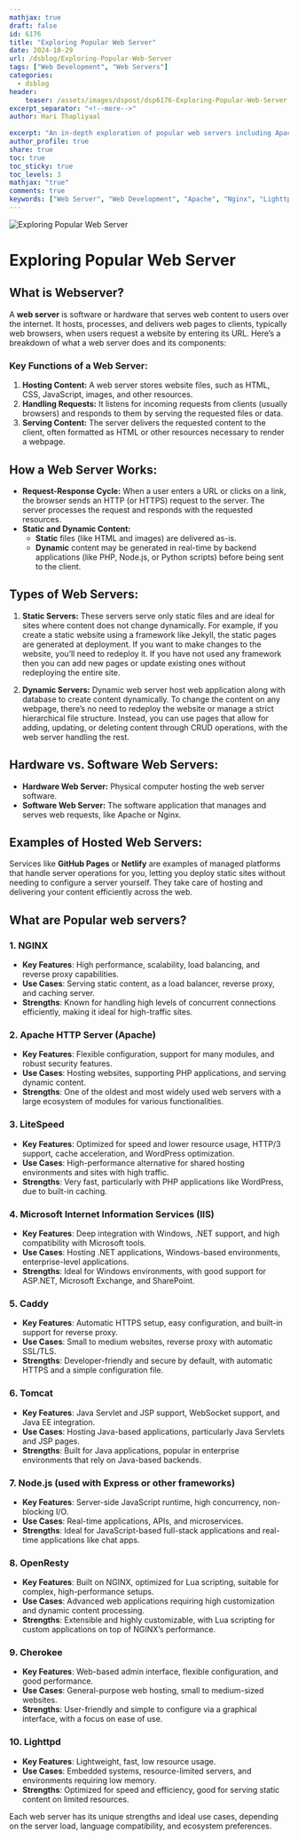 ```yaml
---
mathjax: true
draft: false
id: 6176
title: "Exploring Popular Web Server"
date: 2024-10-29
url: /dsblog/Exploring-Popular-Web-Server
tags: ["Web Development", "Web Servers"]
categories:
  - dsblog
header:
    teaser: /assets/images/dspost/dsp6176-Exploring-Popular-Web-Server.jpg
excerpt_separator: "<!--more-->"   
author: Hari Thapliyaal   
 
excerpt: "An in-depth exploration of popular web servers including Apache, Nginx, IIS, and others, comparing their features, use cases, and optimal deployment scenarios."   
author_profile: true   
share: true   
toc: true   
toc_sticky: true 
toc_levels: 3
mathjax: "true"
comments: true
keywords: ["Web Server", "Web Development", "Apache", "Nginx", "Lighttpd", "IIS", "Web Server Comparison", "Server Architecture", "HTTP Server", "Web Hosting", "Server Performance", "Server Security", "Enterprise Web Servers", "Web Infrastructure"]
---
```


![Exploring Popular Web Server](/assets/images/dspost/dsp6176-Exploring-Popular-Web-Server.jpg)

# Exploring Popular Web Server

## What is Webserver?

A **web server** is software or hardware that serves web content to users over the internet. It hosts, processes, and delivers web pages to clients, typically web browsers, when users request a website by entering its URL. Here’s a breakdown of what a web server does and its components:

### Key Functions of a Web Server:
1. **Hosting Content:** A web server stores website files, such as HTML, CSS, JavaScript, images, and other resources.
2. **Handling Requests:** It listens for incoming requests from clients (usually browsers) and responds to them by serving the requested files or data.
3. **Serving Content:** The server delivers the requested content to the client, often formatted as HTML or other resources necessary to render a webpage.

## How a Web Server Works:
- **Request-Response Cycle:** When a user enters a URL or clicks on a link, the browser sends an HTTP (or HTTPS) request to the server. The server processes the request and responds with the requested resources.
- **Static and Dynamic Content:** 
   - **Static** files (like HTML and images) are delivered as-is.
   - **Dynamic** content may be generated in real-time by backend applications (like PHP, Node.js, or Python scripts) before being sent to the client.

## Types of Web Servers:

1. **Static Servers:** These servers serve only static files and are ideal for sites where content does not change dynamically. For example, if you create a static website using a framework like Jekyll, the static pages are generated at deployment. If you want to make changes to the website, you’ll need to redeploy it. If you have not used any framework then you can add new pages or update existing ones without redeploying the entire site.

2. **Dynamic Servers:** Dynamic web server host web application along with database to create content dynamically. To change the content on any webpage, there’s no need to redeploy the website or manage a strict hierarchical file structure. Instead, you can use pages that allow for adding, updating, or deleting content through CRUD operations, with the web server handling the rest. 

## Hardware vs. Software Web Servers:
- **Hardware Web Server:** Physical computer hosting the web server software.
- **Software Web Server:** The software application that manages and serves web requests, like Apache or Nginx.

## Examples of Hosted Web Servers:
Services like **GitHub Pages** or **Netlify** are examples of managed platforms that handle server operations for you, letting you deploy static sites without needing to configure a server yourself. They take care of hosting and delivering your content efficiently across the web.

## What are Popular web servers?

### 1. **NGINX**
   - **Key Features**: High performance, scalability, load balancing, and reverse proxy capabilities.
   - **Use Cases**: Serving static content, as a load balancer, reverse proxy, and caching server.
   - **Strengths**: Known for handling high levels of concurrent connections efficiently, making it ideal for high-traffic sites.

### 2. **Apache HTTP Server (Apache)**
   - **Key Features**: Flexible configuration, support for many modules, and robust security features.
   - **Use Cases**: Hosting websites, supporting PHP applications, and serving dynamic content.
   - **Strengths**: One of the oldest and most widely used web servers with a large ecosystem of modules for various functionalities.

### 3. **LiteSpeed**
   - **Key Features**: Optimized for speed and lower resource usage, HTTP/3 support, cache acceleration, and WordPress optimization.
   - **Use Cases**: High-performance alternative for shared hosting environments and sites with high traffic.
   - **Strengths**: Very fast, particularly with PHP applications like WordPress, due to built-in caching.

### 4. **Microsoft Internet Information Services (IIS)**
   - **Key Features**: Deep integration with Windows, .NET support, and high compatibility with Microsoft tools.
   - **Use Cases**: Hosting .NET applications, Windows-based environments, enterprise-level applications.
   - **Strengths**: Ideal for Windows environments, with good support for ASP.NET, Microsoft Exchange, and SharePoint.

### 5. **Caddy**
   - **Key Features**: Automatic HTTPS setup, easy configuration, and built-in support for reverse proxy.
   - **Use Cases**: Small to medium websites, reverse proxy with automatic SSL/TLS.
   - **Strengths**: Developer-friendly and secure by default, with automatic HTTPS and a simple configuration file.

### 6. **Tomcat**
   - **Key Features**: Java Servlet and JSP support, WebSocket support, and Java EE integration.
   - **Use Cases**: Hosting Java-based applications, particularly Java Servlets and JSP pages.
   - **Strengths**: Built for Java applications, popular in enterprise environments that rely on Java-based backends.

### 7. **Node.js (used with Express or other frameworks)**
   - **Key Features**: Server-side JavaScript runtime, high concurrency, non-blocking I/O.
   - **Use Cases**: Real-time applications, APIs, and microservices.
   - **Strengths**: Ideal for JavaScript-based full-stack applications and real-time applications like chat apps.

### 8. **OpenResty**
   - **Key Features**: Built on NGINX, optimized for Lua scripting, suitable for complex, high-performance setups.
   - **Use Cases**: Advanced web applications requiring high customization and dynamic content processing.
   - **Strengths**: Extensible and highly customizable, with Lua scripting for custom applications on top of NGINX’s performance.

### 9. **Cherokee**
   - **Key Features**: Web-based admin interface, flexible configuration, and good performance.
   - **Use Cases**: General-purpose web hosting, small to medium-sized websites.
   - **Strengths**: User-friendly and simple to configure via a graphical interface, with a focus on ease of use.

### 10. **Lighttpd**
   - **Key Features**: Lightweight, fast, low resource usage.
   - **Use Cases**: Embedded systems, resource-limited servers, and environments requiring low memory.
   - **Strengths**: Optimized for speed and efficiency, good for serving static content on limited resources. 

Each web server has its unique strengths and ideal use cases, depending on the server load, language compatibility, and ecosystem preferences.